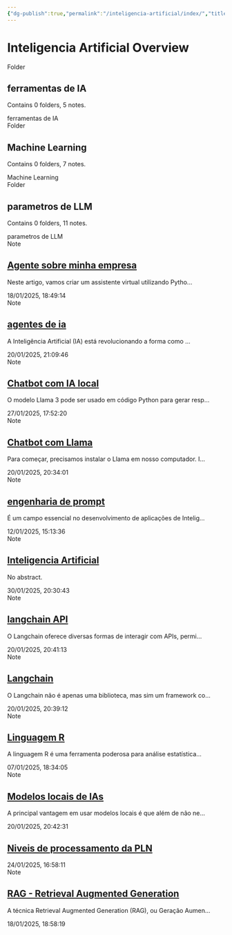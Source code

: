 ```yaml
---
{"dg-publish":true,"permalink":"/inteligencia-artificial/index/","title":"index","metatags":{"description":""},"updated":"2025-03-02T14:11:50.403-03:00"}
---
```


# Inteligencia Artificial Overview

<div class="block-language-ccard"><div class="cute-card-band"><div class="cute-card-view"><div class="thumb-color thumb-color-folder">Folder</div><article><h1>ferramentas de IA</h1><p>Contains 0 folders, 5 notes.</p><span>ferramentas de IA</span></article></div><div class="cute-card-view"><div class="thumb-color thumb-color-folder">Folder</div><article><h1>Machine Learning</h1><p>Contains 0 folders, 7 notes.</p><span>Machine Learning</span></article></div><div class="cute-card-view"><div class="thumb-color thumb-color-folder">Folder</div><article><h1>parametros de LLM</h1><p>Contains 0 folders, 11 notes.</p><span>parametros de LLM</span></article></div><div class="cute-card-view"><div class="thumb-color thumb-color-note">Note</div><article><a class="internal-link" href="Inteligencia Artificial/Agente sobre minha empresa.md"><h1>Agente sobre minha empresa</h1></a><p>Neste artigo, vamos criar um assistente virtual utilizando Pytho...</p><span>18/01/2025, 18:49:14</span></article></div><div class="cute-card-view"><div class="thumb-color thumb-color-note">Note</div><article><a class="internal-link" href="Inteligencia Artificial/agentes de ia.md"><h1>agentes de ia</h1></a><p>A Inteligência Artificial (IA) está revolucionando a forma como ...</p><span>20/01/2025, 21:09:46</span></article></div><div class="cute-card-view"><div class="thumb-color thumb-color-note">Note</div><article><a class="internal-link" href="Inteligencia Artificial/Chatbot com IA local.md"><h1>Chatbot com IA local</h1></a><p>O modelo Llama 3 pode ser usado em código Python para gerar resp...</p><span>27/01/2025, 17:52:20</span></article></div><div class="cute-card-view"><div class="thumb-color thumb-color-note">Note</div><article><a class="internal-link" href="Inteligencia Artificial/Chatbot com Llama.md"><h1>Chatbot com Llama</h1></a><p>Para começar, precisamos instalar o Llama em nosso computador. I...</p><span>20/01/2025, 20:34:01</span></article></div><div class="cute-card-view"><div class="thumb-color thumb-color-note">Note</div><article><a class="internal-link" href="Inteligencia Artificial/engenharia de prompt.md"><h1>engenharia de prompt</h1></a><p>É um campo essencial no desenvolvimento de aplicações de Intelig...</p><span>12/01/2025, 15:13:36</span></article></div><div class="cute-card-view"><div class="thumb-color thumb-color-note">Note</div><article><a class="internal-link" href="Inteligencia Artificial/Inteligencia Artificial.md"><h1>Inteligencia Artificial</h1></a><p>No abstract.</p><span>30/01/2025, 20:30:43</span></article></div><div class="cute-card-view"><div class="thumb-color thumb-color-note">Note</div><article><a class="internal-link" href="Inteligencia Artificial/langchain API.md"><h1>langchain API</h1></a><p>O Langchain oferece diversas formas de interagir com APIs, permi...</p><span>20/01/2025, 20:41:13</span></article></div><div class="cute-card-view"><div class="thumb-color thumb-color-note">Note</div><article><a class="internal-link" href="Inteligencia Artificial/Langchain.md"><h1>Langchain</h1></a><p>O Langchain não é apenas uma biblioteca, mas sim um framework co...</p><span>20/01/2025, 20:39:12</span></article></div><div class="cute-card-view"><div class="thumb-color thumb-color-note">Note</div><article><a class="internal-link" href="Inteligencia Artificial/Linguagem R.md"><h1>Linguagem R</h1></a><p>A linguagem R é uma ferramenta poderosa para análise estatística...</p><span>07/01/2025, 18:34:05</span></article></div><div class="cute-card-view"><div class="thumb-color thumb-color-note">Note</div><article><a class="internal-link" href="Inteligencia Artificial/Modelos locais de IAs.md"><h1>Modelos locais de IAs</h1></a><p>A principal vantagem em usar modelos locais é que além de não ne...</p><span>20/01/2025, 20:42:31</span></article></div><div class="cute-card-view"><div class="thumb" style="background-image: url(app://c5589c7932bb793561453dea751467d4342d/C:/Users/jocil/github/obsidian-estudos/Niveis%20de%20processamento%20da%20PLN.svg?1740935350132);"></div><article><a class="internal-link" href="Inteligencia Artificial/Niveis de processamento da PLN.md"><h1>Niveis de processamento da PLN</h1></a><p></p><span>24/01/2025, 16:58:11</span></article></div><div class="cute-card-view"><div class="thumb-color thumb-color-note">Note</div><article><a class="internal-link" href="Inteligencia Artificial/RAG - Retrieval Augmented Generation.md"><h1>RAG - Retrieval Augmented Generation</h1></a><p>A técnica Retrieval Augmented Generation (RAG), ou Geração Aumen...</p><span>18/01/2025, 18:58:19</span></article></div></div></div>
